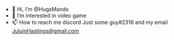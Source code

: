 - 👋 Hi, I’m @HugsMando
- 👀 I’m interested in video game
- 📫 How to reach me discord Just some guy#2316 and my email JuluinHastings@gmail.com
<!---
HugsMando/HugsMando is a ✨ special ✨ repository because its `README.md` (this file) appears on your GitHub profile.
You can click the Preview link to take a look at your changes.
--->
